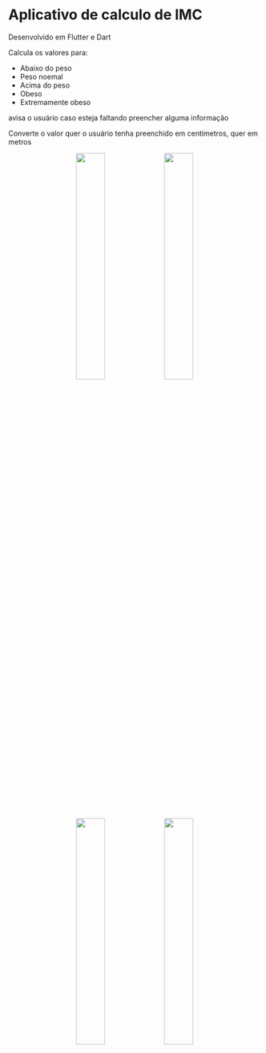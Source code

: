 <h1>Aplicativo de calculo de IMC</h1>
<p>Desenvolvido em Flutter e Dart</p>
<p>Calcula os valores para:</p>
<ul>
  <li>Abaixo do peso</li>
  <li>Peso noemal</li>
  <li>Acima do peso</li>
  <li>Obeso</li>
  <li>Extremamente obeso</li>
</ul>
<p>avisa o usuário caso esteja faltando preencher alguma informação</p>
<p>Converte o valor quer o usuário tenha preenchido em centimetros, quer em metros</p>

<div align="center">
  <img src="https://github.com/JessicaMoreiraS/Dart-Flutter-exercicios/assets/100448388/b5b7e833-233e-4c72-9c75-66a8c0d44951" width="34%">
  <img src="https://github.com/JessicaMoreiraS/Dart-Flutter-exercicios/assets/100448388/42985d83-5b20-4c65-bacb-72da6741db98" width="34%">
  <img src="https://github.com/JessicaMoreiraS/Dart-Flutter-exercicios/assets/100448388/b8d1aeff-d611-4a89-aac7-8fbc99b05c32" width="34%">
  <img src="https://github.com/JessicaMoreiraS/Dart-Flutter-exercicios/assets/100448388/7dbc2445-a4ba-45ba-aab6-89d5605af9fa" width="34%">
</div>
